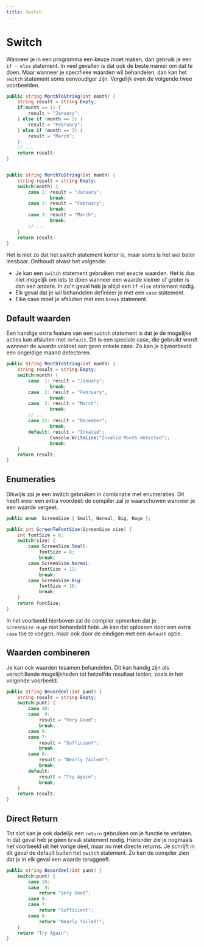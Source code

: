 ```yaml
---
title: Switch
---
```

# Switch

Wanneer je in een programma een keuze moet maken, dan gebruik je een `if - else` statement. In veel gevallen is dat ook de beste manier om dat te doen. Maar wanneer je specifieke waarden wil behandelen, dan kan het `switch` statement soms eenvoudiger zijn. Vergelijk even de volgende twee voorbeelden.

```csharp
public string MonthToString(int month) {
    string result = string.Empty;
    if(month == 1) {
        result = "January";
    } else if (month == 2) {
        result = "February";
    } else if (month == 3) {
        result = "March";
    }
    // ...
    return result;
}


public string MonthToString(int month) {
    string result = string.Empty;
    switch(month) {
        case 1: result = "January"; 
                break;
        case 2: result = "February";
                break;
        case 3: result = "March";
                break;
        // ...
    }
    return result;
}
```

Het is niet zo dat het switch statement korter is, maar soms is het wel beter leesbaar. Onthoudt alvast het volgende:

- Je kan een `switch` statement gebruiken met exacte waarden. Het is dus niet mogelijk om iets te doen wanneer een waarde kleiner of groter is dan een andere. In zo'n geval heb je altijd een `if-else` statement nodig.
- Elk geval dat je wil behandelen definieer je met een `case` statement.
- Elke case moet je afsluiten met een `break` statement.

## Default waarden
Een handige extra feature van een `switch` statement is dat je de mogelijke acties kan afsluiten met `default`. Dit is een speciale case, die gebruikt wordt wanneer de waarde voldoet aan geen enkele case. Zo kan je bijvoorbeeld een ongeldige maand detecteren.

```csharp
public string MonthToString(int month) {
    string result = string.Empty;
    switch(month) {
        case  1: result = "January"; 
                break;
        case  2: result = "February";
                break;
        case  3: result = "March";
                break;
        // ...
        case 12: result = "December";
                break;
        default: result = "Invalid";
                Console.WriteLine("Invalid Month detected");
                break;
    }
    return result;
}
```

## Enumeraties
Dikwijls zal je een switch gebruiken in combinatie met enumeraties. Dit heeft weer een extra voordeel: de compiler zal je waarschuwen wanneer je een waarde vergeet.

```csharp
public enum  ScreenSize { Small, Normal, Big, Huge };

public int ScreenToFontSize(ScreenSize size) {
    int fontSize = 0;
    switch(size) {
        case ScreenSize.Small:
            fontSize = 8;
            break;
        case ScreenSize.Normal:
            fontSize = 12;
            break;
        case ScreenSize.Big:
            fontSize = 16;
            break;
    }
    return fontSize;
}
```
In het voorbeeld hierboven zal de compiler opmerken dat je `ScreenSize.Huge` niet behandeld hebt. Je kan dat oplossen door een extra `case` toe te voegen, maar ook door de eindigen met een `default` optie.

## Waarden combineren
Je kan ook waarden tesamen behandelen. Dit kan handig zijn als verschillende mogelijkheden tot hetzelfde resultaat leiden, zoals in het volgende voorbeeld.

```csharp
public string Beoordeel(int punt) {
    string result = string.Empty;
    switch(punt) {
        case 10:
        case  9:
            result = "Very Good";
            break;
        case 8:
        case 7:
            result = "Sufficient";
            break;
        case 6:
            result = "Nearly failed!";
            break;
        default:
            result = "Try Again";
            break;
    }
    return result;
}
```

## Direct Return
Tot slot kan je ook dadelijk een `return` gebruiken om je functie te verlaten. In dat geval heb je geen `break` statement nodig. Hieronder zie je nogmaals het voorbeeld uit het vorige deel, maar nu met directe returns. Je schrijft in dit geval de default buiten het `switch` statement. Zo kan de compiler zien dat je in elk geval een waarde teruggeeft.

```csharp
public string Beoordeel(int punt) {
    switch(punt) {
        case 10:
        case  9:
            return "Very Good";
        case 8:
        case 7:
            return "Sufficient";
        case 6:
            return "Nearly failed!";
    }
    return "Try Again";
}
```





